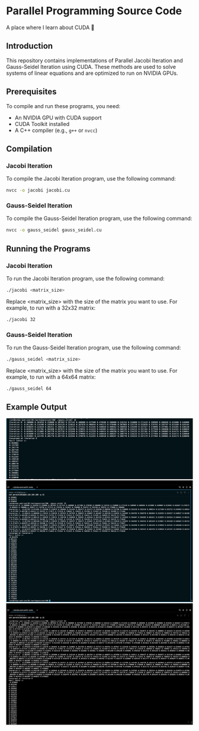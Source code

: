 # Parallel Programming Source Code

A place where I learn about CUDA 🐎

## Introduction

This repository contains implementations of Parallel Jacobi Iteration and Gauss-Seidel Iteration using CUDA. These methods are used to solve systems of linear equations and are optimized to run on NVIDIA GPUs.

## Prerequisites

To compile and run these programs, you need:

- An NVIDIA GPU with CUDA support
- CUDA Toolkit installed
- A C++ compiler (e.g., `g++` or `nvcc`)

## Compilation

### Jacobi Iteration

To compile the Jacobi Iteration program, use the following command:

```bash
nvcc -o jacobi jacobi.cu
```

### Gauss-Seidel Iteration

To compile the Gauss-Seidel Iteration program, use the following command:

```bash
nvcc -o gauss_seidel gauss_seidel.cu
```

## Running the Programs

### Jacobi Iteration

To run the Jacobi Iteration program, use the following command:

```bash
./jacobi <matrix_size>
```

Replace <matrix_size> with the size of the matrix you want to use. For example, to run with a 32x32 matrix:

```bash
./jacobi 32
```

### Gauss-Seidel Iteration

To run the Gauss-Seidel Iteration program, use the following command:

```bash
./gauss_seidel <matrix_size>
```

Replace <matrix_size> with the size of the matrix you want to use. For example, to run with a 64x64 matrix:

```bash
./gauss_seidel 64
```

## Example Output
![Gauss Seidel 16](<Screenshot 2024-06-05 at 11.40.14.png>) 
![Gauss Seidel 32](<Screenshot 2024-06-05 at 11.40.29.png>) 
![Gauss Seidel 64](<Screenshot 2024-06-05 at 11.41.11.png>)

